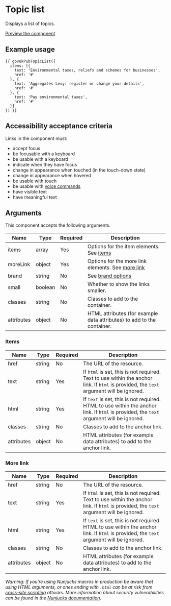 # Topic list

Displays a list of topics.

[Preview the component](https://govuk-publishing-frontend.herokuapp.com/components/topic-list/)

## Example usage

```
{{ govukPubTopicList({
  items: [{
    text: 'Environmental taxes, reliefs and schemes for businesses',
    href: '#'
  }, {
    text: 'Aggregates Levy: register or change your details',
    href: '#'
  }, {
    text: 'Pay environmental taxes',
    href: '#'
  }]
}) }}
```

## Accessibility acceptance criteria

Links in the component must:

- accept focus
- be focusable with a keyboard
- be usable with a keyboard
- indicate when they have focus
- change in appearance when touched (in the touch-down state)
- change in appearance when hovered
- be usable with touch
- be usable with [voice commands](https://www.w3.org/WAI/perspectives/voice.html)
- have visible text
- have meaningful text

## Arguments

This component accepts the following arguments.

|Name|Type|Required|Description|
|---|---|---|---|
|items|array|Yes|Options for the item elements. See [items](#items)|
|moreLink|object|Yes|Options for the more link elements. See [more link](#more-link)|
|brand|string|No|See [brand options](https://github.com/simonwhatley/govuk-publishing-frontend/blob/master/docs/brand/crest-and-brand-options.md)|
|small|boolean|No|Whether to show the links smaller.|
|classes|string|No|Classes to add to the container.|
|attributes|object|No|HTML attributes (for example data attributes) to add to the container.|

### Items

|Name|Type|Required|Description|
|---|---|---|---|
|href|string|No|The URL of the resource.|
|text|string|Yes|If `html` is set, this is not required. Text to use within the anchor link. If `html` is provided, the `text` argument will be ignored.|
|html|string|Yes|If `text` is set, this is not required. HTML to use within the anchor link. If `html` is provided, the `text` argument will be ignored.|
|classes|string|No|Classes to add to the anchor link.|
|attributes|object|No|HTML attributes (for example data attributes) to add to the anchor link.|

### More link

|Name|Type|Required|Description|
|---|---|---|---|
|href|string|No|The URL of the resource.|
|text|string|Yes|If `html` is set, this is not required. Text to use within the anchor link. If `html` is provided, the `text` argument will be ignored.|
|html|string|Yes|If `text` is set, this is not required. HTML to use within the anchor link. If `html` is provided, the `text` argument will be ignored.|
|classes|string|No|Classes to add to the anchor link.|
|attributes|object|No|HTML attributes (for example data attributes) to add to the anchor link.|

*Warning: If you’re using Nunjucks macros in production be aware that using HTML arguments, or ones ending with `.html` can be at risk from [cross-site scripting](https://en.wikipedia.org/wiki/Cross-site_scripting) attacks. More information about security vulnerabilities can be found in the [Nunjucks documentation](https://mozilla.github.io/nunjucks/api.html#user-defined-templates-warning).*
